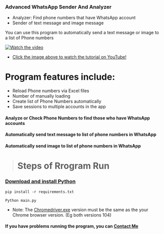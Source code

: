 ### Advanced WhatsApp Sender And Analyzer

- Analyzer: Find phone numbers that have WhatsApp account
- Sender of text message and image message

You can use this program to automatically send a text message or image to a list of Phone numbers

[![Watch the video](https://img.youtube.com/vi/vcJBbGqtvM8/0.jpg)](https://www.youtube.com/watch?v=vcJBbGqtvM8)
- [Click the image above to watch the tutorial on YouTube!](https://www.youtube.com/watch?v=VIDEO_ID)

# Program features include:
- Reload Phone numbers via Excel files
- Number of manually loading
- Create list of Phone Numbers automatically
- Save sessions to multiple accounts in the app
#### Analyze or Check Phone Numbers to find those who have WhatsApp accounts
#### Automatically send text message to list of phone numbers in WhatsApp
#### Automatically send image to list of phone numbers in WhatsApp
> # **Steps of Rrogram Run**

### <a href="https://www.python.org/downloads/" target="_blank">Download and install Python</a>

`pip install -r requirements.txt`

`Python main.py`

- Note: The <a href='https://chromedriver.chromium.org/downloads' target="_blank">Chromedriver.exe</a> version must be the same as the your Chrome browser version. (Eg both versions 104)

#### If you have problems running the program, you can <a href="https://t.me/Hiding" target="_blank">Contact Me</a>
